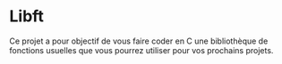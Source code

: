 # Libft
 Ce projet a pour objectif de vous faire coder en C une bibliothèque de fonctions usuelles
que vous pourrez utiliser pour vos prochains projets.
